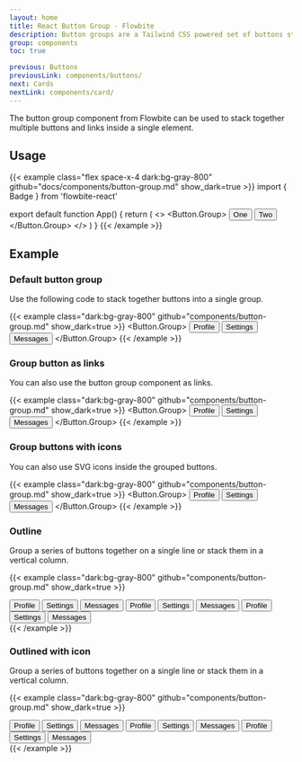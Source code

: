 ```yaml
---
layout: home
title: React Button Group - Flowbite
description: Button groups are a Tailwind CSS powered set of buttons sticked together in a horizontal line
group: components
toc: true

previous: Buttons
previousLink: components/buttons/
next: Cards
nextLink: components/card/
---
```


The button group component from Flowbite can be used to stack together multiple buttons and links inside a single element.

## Usage

{{< example class="flex space-x-4 dark:bg-gray-800" github="docs/components/button-group.md" show_dark=true >}}
import { Badge } from 'flowbite-react'

export default function App() {
  return (
    <>
      <Button.Group>
        <Button color="gray">
          One
        </Button>
        <Button color="gray">
          Two
        </Button>
      </Button.Group>
    </>
  )
}
{{< /example >}}

## Example

### Default button group

Use the following code to stack together buttons into a single group.

{{< example class="dark:bg-gray-800" github="components/button-group.md" show_dark=true >}}
<Button.Group>
  <Button color="gray">
    Profile
  </Button>
  <Button color="gray">
    Settings
  </Button>
  <Button color="gray">
    Messages
  </Button>
</Button.Group>
{{< /example >}}

### Group button as links

You can also use the button group component as links.

{{< example class="dark:bg-gray-800" github="components/button-group.md" show_dark=true >}}
<Button.Group>
  <Button color="gray" href="/profile">
    Profile
  </Button>
  <Button color="gray" href="/settings">
    Settings
  </Button>
  <Button color="gray" href="/messages">
    Messages
  </Button>
</Button.Group>
{{< /example >}}

### Group buttons with icons

You can also use SVG icons inside the grouped buttons.

{{< example class="dark:bg-gray-800" github="components/button-group.md" show_dark=true >}}
<Button.Group>
  <Button color="gray">
    <HiUserCircle className="mr-3 h-4 w-4" />
    Profile
  </Button>
  <Button color="gray">
    <HiAdjustments className="mr-3 h-4 w-4" />
    Settings
  </Button>
  <Button color="gray">
    <HiCloudDownload className="mr-3 h-4 w-4" />
    Messages
  </Button>
</Button.Group>
{{< /example >}}

### Outline

Group a series of buttons together on a single line or stack them in a vertical column.

{{< example class="dark:bg-gray-800" github="components/button-group.md" show_dark=true >}}
<div className="flex flex-wrap gap-2">
  <Button.Group outline={true}>
    <Button color="gray">
      Profile
    </Button>
    <Button color="gray">
      Settings
    </Button>
    <Button color="gray">
      Messages
    </Button>
  </Button.Group>
  <Button.Group outline={true}>
    <Button gradientMonochrome="info">
      Profile
    </Button>
    <Button gradientMonochrome="info">
      Settings
    </Button>
    <Button gradientMonochrome="info">
      Messages
    </Button>
  </Button.Group>
  <Button.Group outline={true}>
    <Button gradientDuoTone="cyanToBlue">
      Profile
    </Button>
    <Button gradientDuoTone="cyanToBlue">
      Settings
    </Button>
    <Button gradientDuoTone="cyanToBlue">
      Messages
    </Button>
  </Button.Group>
</div>
{{< /example >}}

### Outlined with icon

Group a series of buttons together on a single line or stack them in a vertical column.

{{< example class="dark:bg-gray-800" github="components/button-group.md" show_dark=true >}}
<div className="flex flex-wrap gap-2">
  <Button.Group outline={true}>
    <Button color="gray">
      <HiUserCircle className="mr-3 h-4 w-4" />
      Profile
    </Button>
    <Button color="gray">
      <HiAdjustments className="mr-3 h-4 w-4" />
      Settings
    </Button>
    <Button color="gray">
      <HiCloudDownload className="mr-3 h-4 w-4" />
      Messages
    </Button>
  </Button.Group>
  <Button.Group outline={true}>
    <Button gradientMonochrome="info">
      <HiUserCircle className="mr-3 h-4 w-4" />
      Profile
    </Button>
    <Button gradientMonochrome="info">
      <HiAdjustments className="mr-3 h-4 w-4" />
      Settings
    </Button>
    <Button gradientMonochrome="info">
      <HiCloudDownload className="mr-3 h-4 w-4" />
      Messages
    </Button>
  </Button.Group>
  <Button.Group outline={true}>
    <Button gradientDuoTone="cyanToBlue">
      <HiUserCircle className="mr-3 h-4 w-4" />
      Profile
    </Button>
    <Button gradientDuoTone="cyanToBlue">
      <HiAdjustments className="mr-3 h-4 w-4" />
      Settings
    </Button>
    <Button gradientDuoTone="cyanToBlue">
      <HiCloudDownload className="mr-3 h-4 w-4" />
      Messages
    </Button>
  </Button.Group>
</div>
{{< /example >}}
